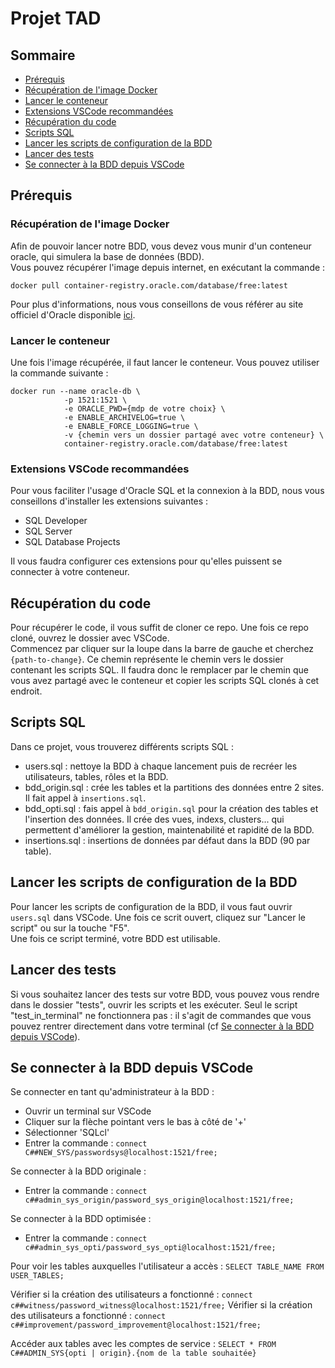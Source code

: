 # Projet TAD

## Sommaire
* [Prérequis](#prérequis)
* [Récupération de l'image Docker](#récupération-de-limage-docker)
* [Lancer le conteneur](#lancer-le-conteneur)
* [Extensions VSCode recommandées](#extensions-vscode-recommandées)
* [Récupération du code](#récupération-du-code)
* [Scripts SQL](#scripts-sql)
* [Lancer les scripts de configuration de la BDD](#lancer-les-scripts-de-configuration-de-la-bdd)
* [Lancer des tests](#lancer-des-tests)
* [Se connecter à la BDD depuis VSCode](#se-connecter-à-la-bdd-depuis-vscode)


## Prérequis

### Récupération de l'image Docker
Afin de pouvoir lancer notre BDD, vous devez vous munir d'un conteneur oracle, qui simulera la base de données (BDD). \
Vous pouvez récupérer l'image depuis internet, en exécutant la commande :
```
docker pull container-registry.oracle.com/database/free:latest
```
Pour plus d'informations, nous vous conseillons de vous référer au site officiel d'Oracle disponible [ici](https://www.oracle.com/fr/database/free/get-started/).

### Lancer le conteneur
Une fois l'image récupérée, il faut lancer le conteneur. Vous pouvez utiliser la commande suivante :
```
docker run --name oracle-db \
            -p 1521:1521 \
            -e ORACLE_PWD={mdp de votre choix} \
            -e ENABLE_ARCHIVELOG=true \
            -e ENABLE_FORCE_LOGGING=true \
            -v {chemin vers un dossier partagé avec votre conteneur} \
            container-registry.oracle.com/database/free:latest
```

### Extensions VSCode recommandées
Pour vous faciliter l'usage d'Oracle SQL et la connexion à la BDD, nous vous conseillons d'installer les extensions suivantes :
* SQL Developer
* SQL Server
* SQL Database Projects

Il vous faudra configurer ces extensions pour qu'elles puissent se connecter à votre conteneur.

## Récupération du code
Pour récupérer le code, il vous suffit de cloner ce repo. Une fois ce repo cloné, ouvrez le dossier avec VSCode. \
Commencez par cliquer sur la loupe dans la barre de gauche et cherchez `{path-to-change}`. Ce chemin représente le chemin vers le dossier contenant les scripts SQL.
Il faudra donc le remplacer par le chemin que vous avez partagé avec le conteneur et copier les scripts SQL clonés à cet endroit.


## Scripts SQL
Dans ce projet, vous trouverez différents scripts SQL :
* users.sql : nettoye la BDD à chaque lancement puis de recréer les utilisateurs, tables, rôles et la BDD.
* bdd_origin.sql : crée les tables et la partitions des données entre 2 sites. Il fait appel à `insertions.sql`.
* bdd_opti.sql : fais appel à `bdd_origin.sql` pour la création des tables et l'insertion des données. Il crée des vues, indexs, clusters... qui permettent d'améliorer la gestion, maintenabilité et rapidité de la BDD.
* insertions.sql : insertions de données par défaut dans la BDD (90 par table).


## Lancer les scripts de configuration de la BDD
Pour lancer les scripts de configuration de la BDD, il vous faut ouvrir `users.sql` dans VSCode. Une fois ce scrit ouvert, cliquez sur "Lancer le script" ou sur la touche "F5". \
Une fois ce script terminé, votre BDD est utilisable.


## Lancer des tests
Si vous souhaitez lancer des tests sur votre BDD, vous pouvez vous rendre dans le dossier "tests", ouvrir les scripts et les exécuter. Seul le script "test_in_terminal" ne fonctionnera pas : il s'agit de commandes que vous pouvez rentrer directement dans votre terminal (cf [Se connecter à la BDD depuis VSCode](#se-connecter-à-la-bdd-depuis-vscode)).


## Se connecter à la BDD depuis VSCode
Se connecter en tant qu'administrateur à la BDD :
* Ouvrir un terminal sur VSCode
* Cliquer sur la flèche pointant vers le bas à côté de '+'
* Sélectionner 'SQLcl'
* Entrer la commande : `connect C##NEW_SYS/passwordsys@localhost:1521/free;`

Se connecter à la BDD originale :
* Entrer la commande : `connect c##admin_sys_origin/password_sys_origin@localhost:1521/free;`

Se connecter à la BDD optimisée :
* Entrer la commande : `connect c##admin_sys_opti/password_sys_opti@localhost:1521/free;`

Pour voir les tables auxquelles l'utilisateur a accès : `SELECT TABLE_NAME FROM USER_TABLES;`

Vérifier si la création des utilisateurs a fonctionné : `connect c##witness/password_witness@localhost:1521/free;`
Vérifier si la création des utilisateurs a fonctionné : `connect c##improvement/password_improvement@localhost:1521/free;`

Accéder aux tables avec les comptes de service : `SELECT * FROM C##ADMIN_SYS{opti | origin}.{nom de la table souhaitée}`